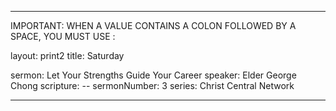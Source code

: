 ---

IMPORTANT: WHEN A VALUE CONTAINS A COLON FOLLOWED BY A SPACE, YOU MUST USE &#58;

layout: print2
title: Saturday

sermon: Let Your Strengths Guide Your Career
speaker: Elder George Chong
scripture: --
sermonNumber: 3
series: Christ Central Network

---